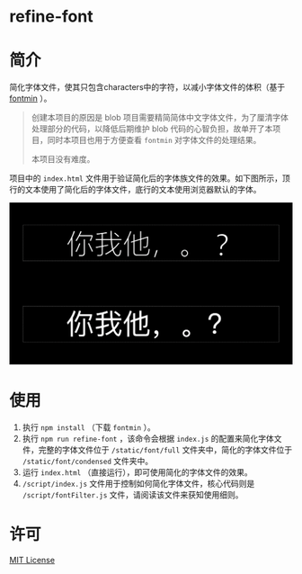# refine-font
# 简介

简化字体文件，使其只包含characters中的字符，以减小字体文件的体积（基于 [fontmin](https://github.com/ecomfe/fontmin) ）。

> 创建本项目的原因是 blob 项目需要精简简体中文字体文件，为了厘清字体处理部分的代码，以降低后期维护 blob 代码的心智负担，故单开了本项目，同时本项目也用于方便查看 `fontmin` 对字体文件的处理结果。
>
> 本项目没有难度。

项目中的 `index.html` 文件用于验证简化后的字体族文件的效果。如下图所示，顶行的文本使用了简化后的字体文件，底行的文本使用浏览器默认的字体。

![](./static/image/1.png)

# 使用

1. 执行 `npm install` （下载 `fontmin` ）。
2. 执行 `npm run refine-font` ，该命令会根据 `index.js` 的配置来简化字体文件，完整的字体文件位于 `/static/font/full` 文件夹中，简化的字体文件位于 `/static/font/condensed` 文件夹中。
3. 运行 `index.html` （直接运行），即可使用简化的字体文件的效果。
4. `/script/index.js` 文件用于控制如何简化字体文件，核心代码则是 `/script/fontFilter.js` 文件，请阅读该文件来获知使用细则。

# 许可

[MIT License](https://github.com/1337816495/font-filter/blob/main/LICENSE)
